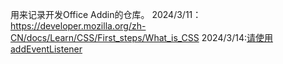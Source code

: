 用来记录开发Office Addin的仓库。
2024/3/11：https://developer.mozilla.org/zh-CN/docs/Learn/CSS/First_steps/What_is_CSS
2024/3/14:[请使用 addEventListener](https://developer.mozilla.org/zh-CN/docs/Learn/JavaScript/First_steps/What_is_JavaScript)
